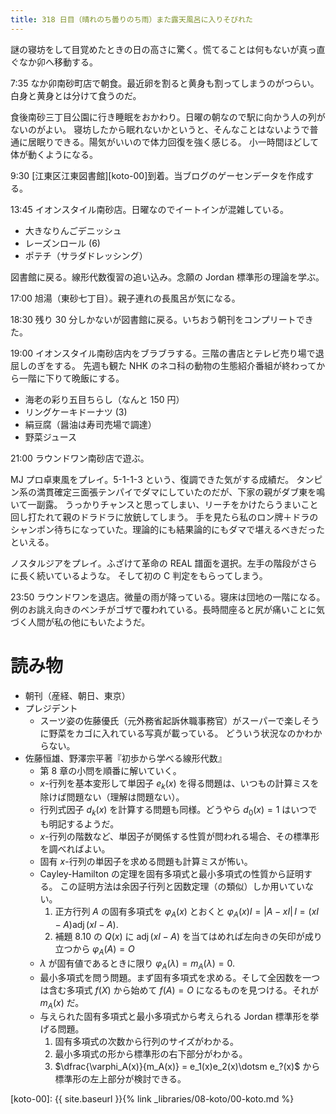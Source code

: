 ```yaml
---
title: 318 日目（晴れのち曇りのち雨）また露天風呂に入りそびれた
---
```


謎の寝坊をして目覚めたときの日の高さに驚く。慌てることは何もないが真っ直ぐなか卯へ移動する。

7:35 なか卯南砂町店で朝食。最近卵を割ると黄身も割ってしまうのがつらい。白身と黄身とは分けて食うのだ。

食後南砂三丁目公園に行き睡眠をおかわり。日曜の朝なので駅に向かう人の列がないのがよい。
寝坊したから眠れないかというと、そんなことはないようで普通に居眠りできる。陽気がいいので体力回復を強く感じる。
小一時間ほどして体が動くようになる。

9:30 [江東区江東図書館][koto-00]到着。当ブログのゲーセンデータを作成する。

13:45 イオンスタイル南砂店。日曜なのでイートインが混雑している。
* 大きなりんごデニッシュ
* レーズンロール (6)
* ポテチ（サラダドレッシング）

図書館に戻る。線形代数復習の追い込み。念願の Jordan 標準形の理論を学ぶ。

17:00 旭湯（東砂七丁目）。親子連れの長風呂が気になる。

18:30 残り 30 分しかないが図書館に戻る。いちおう朝刊をコンプリートできた。

19:00 イオンスタイル南砂店内をブラブラする。三階の書店とテレビ売り場で退屈しのぎをする。
先週も観た NHK のネコ科の動物の生態紹介番組が終わってから一階に下りて晩飯にする。
* 海老の彩り五目ちらし（なんと 150 円）
* リングケーキドーナツ (3)
* 絹豆腐（醤油は寿司売場で調達）
* 野菜ジュース

21:00 ラウンドワン南砂店で遊ぶ。

MJ プロ卓東風をプレイ。5-1-1-3 という、復調できた気がする成績だ。
タンピン系の満貫確定三面張テンパイでダマにしていたのだが、下家の親がダブ東を鳴いて一副露。
うっかりチャンスと思ってしまい、リーチをかけたらうまいこと回し打たれて親のドラドラに放銃してしまう。
手を見たら私のロン牌＋ドラのシャンポン待ちになっていた。理論的にも結果論的にもダマで堪えるべきだったといえる。

ノスタルジアをプレイ。ふざけて革命の REAL 譜面を選択。左手の階段がさらに長く続いているような。
そして初の C 判定をもらってしまう。

23:50 ラウンドワンを退店。微量の雨が降っている。寝床は団地の一階になる。
例のお誂え向きのベンチがゴザで覆われている。長時間座ると尻が痛いことに気づく人間が私の他にもいたようだ。

# 読み物

* 朝刊（産経、朝日、東京）
* プレジデント
  * スーツ姿の佐藤優氏（元外務省起訴休職事務官）がスーパーで楽しそうに野菜をカゴに入れている写真が載っている。
    どういう状況なのかわからない。
* 佐藤恒雄、野澤宗平著『初歩から学べる線形代数』
  * 第 8 章の小問を順番に解いていく。
  * $x$-行列を基本変形して単因子 $e_k(x)$ を得る問題は、いつもの計算ミスを除けば問題ない（理解は問題ない）。
  * 行列式因子 $d_k(x)$ を計算する問題も同様。どうやら $d_0(x) = 1$ はいつでも明記するようだ。
  * $x$-行列の階数など、単因子が関係する性質が問われる場合、その標準形を調べればよい。
  * 固有 $x$-行列の単因子を求める問題も計算ミスが怖い。
  * Cayley-Hamilton の定理を固有多項式と最小多項式の性質から証明する。
    この証明方法は余因子行列と因数定理（の類似）しか用いていない。
    1. 正方行列 $A$ の固有多項式を $\varphi_A(x)$ とおくと $\varphi_A(x)I = \lvert A - xI \rvert\,I = (xI - A)\operatorname{adj}(xI - A).$
    2. 補題 8.10 の $Q(x)$ に $\operatorname{adj}(xI - A)$ を当てはめれば左向きの矢印が成り立つから $\varphi_A(A) = O$
  * $\lambda$ が固有値であるときに限り $\varphi_A(\lambda) = m_A(\lambda) = 0.$
  * 最小多項式を問う問題。まず固有多項式を求める。そして全因数を一つは含む多項式 $f(X)$ から始めて $f(A) = O$ になるものを見つける。それが $m_A(x)$ だ。
  * 与えられた固有多項式と最小多項式から考えられる Jordan 標準形を挙げる問題。
    1. 固有多項式の次数から行列のサイズがわかる。
    2. 最小多項式の形から標準形の右下部分がわかる。
    3. $\dfrac{\varphi_A(x)}{m_A(x)} = e_1(x)e_2(x)\dotsm e_?(x)$ から標準形の左上部分が検討できる。

[koto-00]: {{ site.baseurl }}{% link _libraries/08-koto/00-koto.md %}
